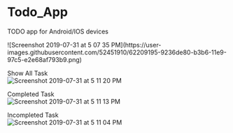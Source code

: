 # Todo_App
TODO app for Android/IOS devices
<html>
![Screenshot 2019-07-31 at 5 07 35 PM](https://user-images.githubusercontent.com/52451910/62209195-9236de80-b3b6-11e9-97c5-e2e68af793b9.png)

Show All Task
<br>
![Screenshot 2019-07-31 at 5 11 20 PM](https://user-images.githubusercontent.com/52451910/62209218-a11d9100-b3b6-11e9-854f-6527c6535b06.png)


Completed Task<br>
![Screenshot 2019-07-31 at 5 11 13 PM](https://user-images.githubusercontent.com/52451910/62209217-a11d9100-b3b6-11e9-89a2-b4e76269864c.png)



Incompleted Task<br>
![Screenshot 2019-07-31 at 5 11 04 PM](https://user-images.githubusercontent.com/52451910/62209216-a084fa80-b3b6-11e9-9962-8b2c9418d28d.png)
</html>
